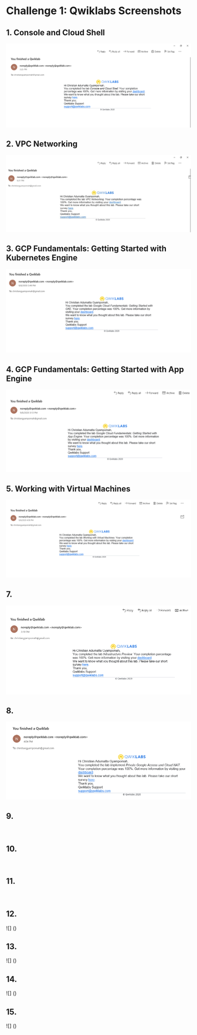 # Challenge 1: Qwiklabs Screenshots

## 1. Console and Cloud Shell
![Challenge 1 Screenshot - Console and Cloud Shell](https://github.com/ChrisGy/gads2020_gcp/blob/master/Challenge%201/screenshots/Console%20and%20Cloud%20Shell.png)

## 2. VPC Networking
![VPC Networking](https://github.com/ChrisGy/gads2020_gcp/blob/master/Challenge%201/screenshots/VPC%20Networking.jpg)

## 3. GCP Fundamentals: Getting Started with Kubernetes Engine
![Getting Started with Kubernetes Engine](https://github.com/ChrisGy/gads2020_gcp/blob/master/Challenge%201/screenshots/Getting%20started%20with%20GKE.png)

## 4. GCP Fundamentals: Getting Started with App Engine
![Getting Started with App Engine](https://github.com/ChrisGy/gads2020_gcp/blob/master/Challenge%201/screenshots/Getting%20started%20with%20App%20Engine.png)

## 5. Working with Virtual Machines
![Working with Virtual machines](https://github.com/ChrisGy/gads2020_gcp/blob/master/Challenge%201/screenshots/Working%20with%20Virtual%20machines.png)

## 7. 
![Infrastructure Preview](https://github.com/ChrisGy/gads2020_gcp/blob/master/Challenge%201/screenshots/Infrastructure%20Preview.png)

## 8. 
![Implement Private Google Access and Cloud NAT](https://github.com/ChrisGy/gads2020_gcp/blob/master/Challenge%201/screenshots/Implement%20Private%20Google%20Access%20and%20Cloud%20NAT.png)

## 9. 
![]()

## 10. 
![]()

## 11. 
![]()

## 12. 
![] ()

## 13. 
![] ()

## 14. 
![] ()

## 15. 
![] ()
